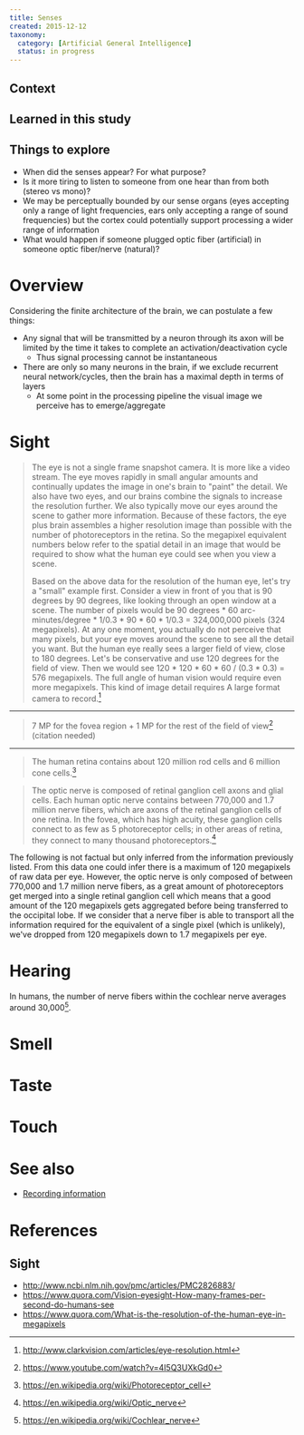 ```yaml
---
title: Senses
created: 2015-12-12
taxonomy:
  category: [Artificial General Intelligence]
  status: in progress
---
```


## Context

## Learned in this study

## Things to explore
* When did the senses appear? For what purpose?
* Is it more tiring to listen to someone from one hear than from both (stereo vs mono)?
* We may be perceptually bounded by our sense organs (eyes accepting only a range of light frequencies, ears only accepting a range of sound frequencies) but the cortex could potentially support processing a wider range of information
* What would happen if someone plugged optic fiber (artificial) in someone optic fiber/nerve (natural)?

# Overview
Considering the finite architecture of the brain, we can postulate a few things:
* Any signal that will be transmitted by a neuron through its axon will be limited by the time it takes to complete an activation/deactivation cycle
	* Thus signal processing cannot be instantaneous
* There are only so many neurons in the brain, if we exclude recurrent neural network/cycles, then the brain has a maximal depth in terms of layers
	* At some point in the processing pipeline the visual image we perceive has to emerge/aggregate

# Sight
> The eye is not a single frame snapshot camera. It is more like a video stream. The eye moves rapidly in small angular amounts and continually updates the image in one's brain to "paint" the detail. We also have two eyes, and our brains combine the signals to increase the resolution further. We also typically move our eyes around the scene to gather more information. Because of these factors, the eye plus brain assembles a higher resolution image than possible with the number of photoreceptors in the retina. So the megapixel equivalent numbers below refer to the spatial detail in an image that would be required to show what the human eye could see when you view a scene.
>
> Based on the above data for the resolution of the human eye, let's try a "small" example first. Consider a view in front of you that is 90 degrees by 90 degrees, like looking through an open window at a scene. The number of pixels would be
> 90 degrees \* 60 arc-minutes/degree \* 1/0.3 \* 90 \* 60 \* 1/0.3 = 324,000,000 pixels (324 megapixels).
> At any one moment, you actually do not perceive that many pixels, but your eye moves around the scene to see all the detail you want. But the human eye really sees a larger field of view, close to 180 degrees. Let's be conservative and use 120 degrees for the field of view. Then we would see
> 120 \* 120 \* 60 \* 60 / (0.3 \* 0.3) = 576 megapixels.
> The full angle of human vision would require even more megapixels. This kind of image detail requires A large format camera to record.[^1]

---

> 7 MP for the fovea region + 1 MP for the rest of the field of view[^2] (citation needed)

---

> The human retina contains about 120 million rod cells and 6 million cone cells.[^3]

> The optic nerve is composed of retinal ganglion cell axons and glial cells. Each human optic nerve contains between 770,000 and 1.7 million nerve fibers, which are axons of the retinal ganglion cells of one retina. In the fovea, which has high acuity, these ganglion cells connect to as few as 5 photoreceptor cells; in other areas of retina, they connect to many thousand photoreceptors.[^4]

The following is not factual but only inferred from the information previously listed.
From this data one could infer there is a maximum of 120 megapixels of raw data per eye. However, the optic nerve is only composed of between 770,000 and 1.7 million nerve fibers, as a great amount of photoreceptors get merged into a single retinal ganglion cell which means that a good amount of the 120 megapixels gets aggregated before being transferred to the occipital lobe. If we consider that a nerve fiber is able to transport all the information required for the equivalent of a single pixel (which is unlikely), we've dropped from 120 megapixels down to 1.7 megapixels per eye.

# Hearing
In humans, the number of nerve fibers within the cochlear nerve averages around 30,000[^5].

# Smell

# Taste

# Touch

# See also

* [Recording information](../recording-information)

# References
[^1]: http://www.clarkvision.com/articles/eye-resolution.html
[^2]: https://www.youtube.com/watch?v=4I5Q3UXkGd0
[^3]: https://en.wikipedia.org/wiki/Photoreceptor_cell
[^4]: https://en.wikipedia.org/wiki/Optic_nerve
[^5]: https://en.wikipedia.org/wiki/Cochlear_nerve

## Sight
* http://www.ncbi.nlm.nih.gov/pmc/articles/PMC2826883/
* https://www.quora.com/Vision-eyesight-How-many-frames-per-second-do-humans-see
* https://www.quora.com/What-is-the-resolution-of-the-human-eye-in-megapixels
